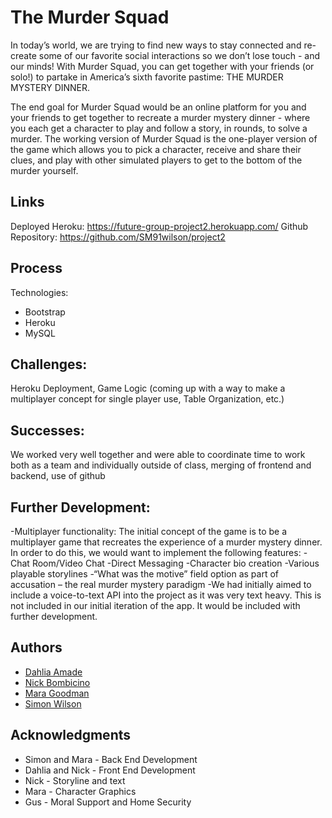 # The Murder Squad

In today’s world, we are trying to find new ways to stay connected and re-create some of our favorite social interactions so we don’t lose touch - and our minds! With Murder Squad, you can get together with your friends (or solo!) to partake in America’s sixth favorite pastime: THE MURDER MYSTERY DINNER.

The end goal for Murder Squad would be an online platform for you and your friends to get together to recreate a murder mystery dinner - where you each get a character to play and follow a story, in rounds, to solve a murder. The working version of Murder Squad is the one-player version of the game which allows you to pick a character, receive and share their clues, and play with other simulated players to get to the bottom of the murder yourself.

## Links
Deployed Heroku: https://future-group-project2.herokuapp.com/
Github Repository: https://github.com/SM91wilson/project2

## Process
Technologies:
* Bootstrap
* Heroku
* MySQL

## Challenges: 
Heroku Deployment, Game Logic (coming up with a way to make a multiplayer concept for single player use, Table Organization, etc.)

## Successes: 
We worked very well together and were able to coordinate time to work both as a team and individually outside of class, merging of frontend and backend, use of github 
 
## Further Development:
-Multiplayer functionality: The initial concept of the game is to be a multiplayer game that recreates the experience of a murder mystery dinner. In order to do this, we would want to implement the following features:
-Chat Room/Video Chat 
-Direct Messaging
-Character bio creation
-Various playable storylines
-“What was the motive” field option as part of accusation – the real murder mystery paradigm
-We had initially aimed to include a voice-to-text API into the project as it was very text heavy. This is not included in our initial iteration of the app. It would be included with further development.

## Authors
* [Dahlia Amade](https://github.com/dahlia15)
* [Nick Bombicino](https://github.com/bombichino)
* [Mara Goodman](https://github.com/maragoodman)
* [Simon Wilson](https://github.com/SM91wilson)

## Acknowledgments
* Simon and Mara - Back End Development
* Dahlia and Nick - Front End Development
* Nick - Storyline and text
* Mara - Character Graphics
* Gus - Moral Support and Home Security
